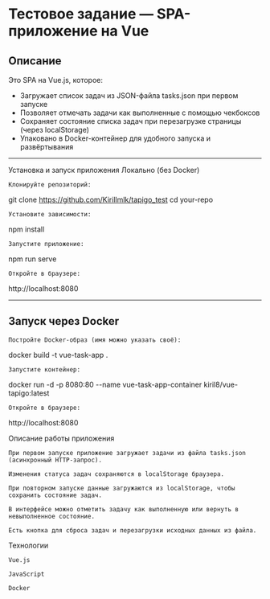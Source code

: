 # Тестовое задание — SPA-приложение на Vue

## Описание

Это SPA на Vue.js, которое:

- Загружает список задач из JSON-файла tasks.json при первом запуске
- Позволяет отмечать задачи как выполненные с помощью чекбоксов
- Сохраняет состояние списка задач при перезагрузке страницы (через localStorage)
- Упаковано в Docker-контейнер для удобного запуска и развёртывания

---


Установка и запуск приложения
Локально (без Docker)

    Клонируйте репозиторий:

git clone https://github.com/Kirillmlk/tapigo_test
cd your-repo

    Установите зависимости:

npm install

    Запустите приложение:

npm run serve

    Откройте в браузере:

http://localhost:8080

___

## Запуск через Docker

    Постройте Docker-образ (имя можно указать своё):

docker build -t vue-task-app .

    Запустите контейнер:

docker run -d -p 8080:80 --name vue-task-app-container kiril8/vue-tapigo:latest

    Откройте в браузере:

http://localhost:8080

Описание работы приложения

    При первом запуске приложение загружает задачи из файла tasks.json (асинхронный HTTP-запрос).

    Изменения статуса задач сохраняются в localStorage браузера.

    При повторном запуске данные загружаются из localStorage, чтобы сохранить состояние задач.

    В интерфейсе можно отметить задачу как выполненную или вернуть в невыполненное состояние.

    Есть кнопка для сброса задач и перезагрузки исходных данных из файла.

Технологии

    Vue.js 

    JavaScript 

    Docker